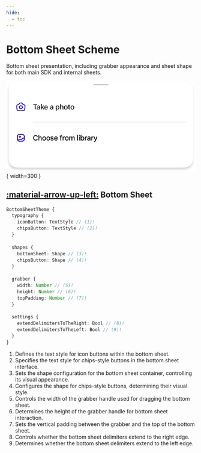 ```yaml
---
hide:
  - toc
---
```

# Bottom Sheet Scheme

Bottom sheet presentation, including grabber appearance and sheet shape for both main SDK and internal sheets.

![component](/media/components/bottom-sheet-std.png){ width=300 }

## [:material-arrow-up-left:](/sdk/developer/configuration/ui/theme/index.md#theme) Bottom Sheet

```typescript
BottomSheetTheme {
  typography {
    iconButton: TextStyle // (1)!
    chipsButton: TextStyle // (2)!
  }

  shapes {
    bottomSheet: Shape // (3)!
    chipsButton: Shape // (4)!
  }

  grabber {
    width: Number // (5)!
    height: Number // (6)!
    topPadding: Number // (7)!
  }

  settings {
    extendDelimitersToTheRight: Bool // (8)!
    extendDelimitersToTheLeft: Bool // (9)!
  }
}

```

1. Defines the text style for icon buttons within the bottom sheet.
2. Specifies the text style for chips-style buttons in the bottom sheet interface.
3. Sets the shape configuration for the bottom sheet container, controlling its visual appearance.
4. Configures the shape for chips-style buttons, determining their visual style.
5. Controls the width of the grabber handle used for dragging the bottom sheet.
6. Determines the height of the grabber handle for bottom sheet interaction.
7. Sets the vertical padding between the grabber and the top of the bottom sheet.
8. Controls whether the bottom sheet delimiters extend to the right edge.
9. Determines whether the bottom sheet delimiters extend to the left edge. 